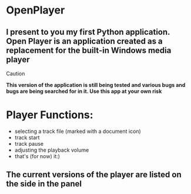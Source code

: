 # OpenPlayer
## I present to you my first Python application. Open Player is an application created as a replacement for the built-in Windows media player

>[!CAUTION]
**This version of the application is still being tested and various bugs and bugs are being searched for in it. Use this app at your own risk**

# Player Functions:
- selecting a track file (marked with a document icon)
- track start
- track pause
- adjusting the playback volume
- that's (for now) it:)

## The current versions of the player are listed on the side in the panel
